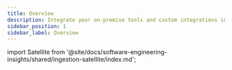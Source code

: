 ```yaml
---
title: Overview
description: Integrate your on-premise tools and custom integrations into your Harness SEI project.
sidebar_position: 1
sidebar_label: Overview
---
```


import Satellite from '@site/docs/software-engineering-insights/shared/ingestion-satellite/index.md';

<Satellite />
